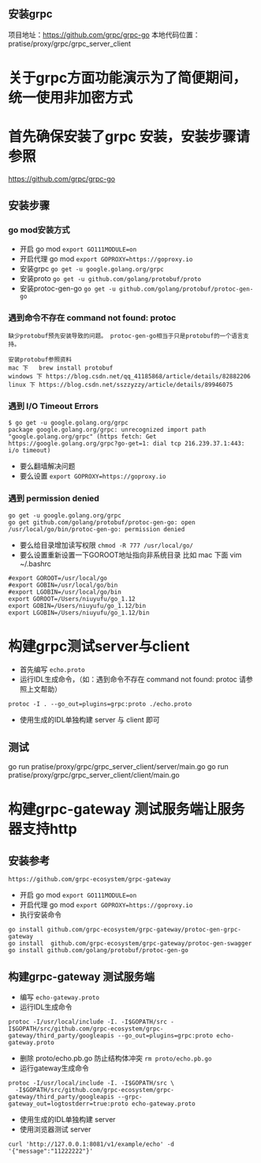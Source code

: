 ## 安装grpc 
项目地址：https://github.com/grpc/grpc-go
本地代码位置： pratise/proxy/grpc/grpc_server_client
# 关于grpc方面功能演示为了简便期间，统一使用非加密方式

# 首先确保安装了grpc 安装，安装步骤请参照
https://github.com/grpc/grpc-go

## 安装步骤
### go mod安装方式
- 开启 go mod `export GO111MODULE=on`
- 开启代理 go mod `export GOPROXY=https://goproxy.io`
- 安装grpc `go get -u google.golang.org/grpc`
- 安装proto `go get -u github.com/golang/protobuf/proto`
- 安装protoc-gen-go `go get -u github.com/golang/protobuf/protoc-gen-go`


### 遇到命令不存在 command not found: protoc

```
缺少protobuf预先安装导致的问题。 protoc-gen-go相当于只是protobuf的一个语言支持。

安装protobuf参照资料
mac 下   brew install protobuf
windows 下 https://blog.csdn.net/qq_41185868/article/details/82882206
linux 下 https://blog.csdn.net/sszzyzzy/article/details/89946075
```

### 遇到 I/O Timeout Errors

```
$ go get -u google.golang.org/grpc
package google.golang.org/grpc: unrecognized import path "google.golang.org/grpc" (https fetch: Get https://google.golang.org/grpc?go-get=1: dial tcp 216.239.37.1:443: i/o timeout)
```

- 要么翻墙解决问题
- 要么设置 `export GOPROXY=https://goproxy.io`

### 遇到 permission denied

```
go get -u google.golang.org/grpc
go get github.com/golang/protobuf/protoc-gen-go: open /usr/local/go/bin/protoc-gen-go: permission denied
```

- 要么给目录增加读写权限 `chmod -R 777 /usr/local/go/`
- 要么设置重新设置一下GOROOT地址指向非系统目录 
比如 mac 下面 
vim ~/.bashrc
```
#export GOROOT=/usr/local/go
#export GOBIN=/usr/local/go/bin
#export LGOBIN=/usr/local/go/bin
export GOROOT=/Users/niuyufu/go_1.12
export GOBIN=/Users/niuyufu/go_1.12/bin
export LGOBIN=/Users/niuyufu/go_1.12/bin
 ```

# 构建grpc测试server与client

- 首先编写 `echo.proto`
- 运行IDL生成命令，（如：遇到命令不存在 command not found: protoc 请参照上文帮助）

`protoc -I . --go_out=plugins=grpc:proto ./echo.proto`
- 使用生成的IDL单独构建 server 与 client 即可

## 测试
go run pratise/proxy/grpc/grpc_server_client/server/main.go
go run pratise/proxy/grpc/grpc_server_client/client/main.go


# 构建grpc-gateway 测试服务端让服务器支持http

## 安装参考
`https://github.com/grpc-ecosystem/grpc-gateway`
- 开启 go mod `export GO111MODULE=on`
- 开启代理 go mod `export GOPROXY=https://goproxy.io`
- 执行安装命令

```
go install github.com/grpc-ecosystem/grpc-gateway/protoc-gen-grpc-gateway
go install  github.com/grpc-ecosystem/grpc-gateway/protoc-gen-swagger
go install github.com/golang/protobuf/protoc-gen-go
```

## 构建grpc-gateway 测试服务端

- 编写 `echo-gateway.proto`
- 运行IDL生成命令
```
protoc -I/usr/local/include -I. -I$GOPATH/src -I$GOPATH/src/github.com/grpc-ecosystem/grpc-gateway/third_party/googleapis --go_out=plugins=grpc:proto echo-gateway.proto
```
- 删除 proto/echo.pb.go 防止结构体冲突
`rm proto/echo.pb.go`
- 运行gateway生成命令
```
protoc -I/usr/local/include -I. -I$GOPATH/src \
  -I$GOPATH/src/github.com/grpc-ecosystem/grpc-gateway/third_party/googleapis --grpc-gateway_out=logtostderr=true:proto echo-gateway.proto
```
- 使用生成的IDL单独构建 server
- 使用浏览器测试 server
```
curl 'http://127.0.0.1:8081/v1/example/echo' -d '{"message":"11222222"}'
```
